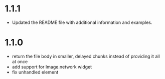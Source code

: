 # 1.1.1

* Updated the README file with additional information and examples.

# 1.1.0

* return the file body in smaller, delayed chunks instead of providing it all at once
* add support for Image.network widget
* fix unhandled element <style/> of mock svg file

# 1.0.0

* Initial release of the package.
